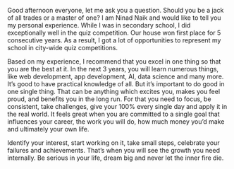 Good afternoon everyone, let me ask you a question. Should you be a jack of all trades or a master of one? I am Ninad Naik and would like to tell you my personal experience. While I was in secondary school, I did exceptionally well in the quiz competition. Our house won first place for 5 consecutive years. As a result, I got a lot of opportunities to represent my school in city-wide quiz competitions.

Based on my experience, I recommend that you excel in one thing so that you are the best at it. In the next 3 years, you will learn numerous things, like web development, app development, AI, data science and many more. It’s good to have practical knowledge of all. But it’s important to do good in one single thing. That can be anything which excites you, makes you feel proud, and benefits you in the long run. For that you need to focus, be consistent, take challenges, give your 100% every single day and apply it in the real world. It feels great when you are committed to a single goal that influences your career, the work you will do, how much money you’d make and ultimately your own life.

Identify your interest, start working on it, take small steps, celebrate your failures and achievements. That’s when you will see the growth you need internally. Be serious in your life, dream big and never let the inner fire die.